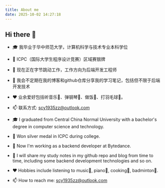 ```yaml
---
title: About me
date: 2025-10-02 14:27:18
---
```


## Hi there 👋

<!--
**1935Zz/1935Zz** is a ✨ _special_ ✨ repository because its `README.md` (this file) appears on your GitHub profile.

Here are some ideas to get you started:

- 🔭 I’m currently working on ...
- 🌱 I’m currently learning ...
- 👯 I’m looking to collaborate on ...
- 🤔 I’m looking for help with ...
- 💬 Ask me about ...
- 📫 How to reach me: ...
- 😄 Pronouns: ...
- ⚡ Fun fact: ...
-->

- 🎓 我毕业于华中师范大学，计算机科学与技术专业本科学位
- 🥈 ICPC（国际大学生程序设计竞赛）区域赛银牌
- 🔭 现在正在字节跳动工作，工作方向为后端开发工程师
- 🌱 我会不定期在我的博客和github仓库分享我的学习笔记，包括但不限于后端开发技术
- ❤️ 业余爱好包括听音乐🎵、弹钢琴🎹、做饭🍳、打羽毛球🏸。
- 📫 联系方式: scy1935zz@outlook.com

- 🎓 I graduated from Central China Normal University with a bachelor's degree in computer science and technology. 
- 🥈 Won silver medal in ICPC during college.
- 🔭 Now I'm working as a backend developer at Bytedance. 
- 🌱 I will share my study notes in my github repo and blog from time to time, including some backend development technologies and so on.
- ❤️ Hobbies include listening to music🎵, piano🎹, cooking🍳, badminton🏸.
- 📫 How to reach me: scy1935zz@outlook.com
